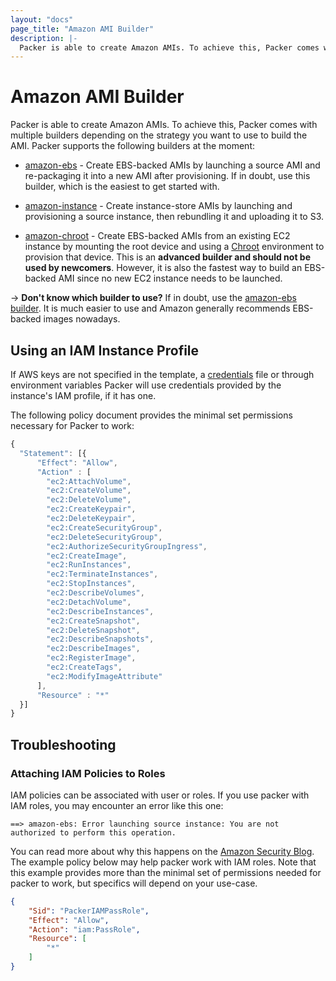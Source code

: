 ```yaml
---
layout: "docs"
page_title: "Amazon AMI Builder"
description: |-
  Packer is able to create Amazon AMIs. To achieve this, Packer comes with multiple builders depending on the strategy you want to use to build the AMI.
---
```


# Amazon AMI Builder

Packer is able to create Amazon AMIs. To achieve this, Packer comes with
multiple builders depending on the strategy you want to use to build the
AMI. Packer supports the following builders at the moment:

* [amazon-ebs](/docs/builders/amazon-ebs.html) - Create EBS-backed AMIs
  by launching a source AMI and re-packaging it into a new AMI after
  provisioning. If in doubt, use this builder, which is the easiest to get
  started with.

* [amazon-instance](/docs/builders/amazon-instance.html) - Create
  instance-store AMIs by launching and provisioning a source instance, then
  rebundling it and uploading it to S3.

* [amazon-chroot](/docs/builders/amazon-chroot.html) - Create EBS-backed AMIs
  from an existing EC2 instance by mounting the root device and using a
  [Chroot](http://en.wikipedia.org/wiki/Chroot) environment to provision
  that device. This is an **advanced builder and should not be used by
  newcomers**. However, it is also the fastest way to build an EBS-backed
  AMI since no new EC2 instance needs to be launched.

-> **Don't know which builder to use?** If in doubt, use the
[amazon-ebs builder](/docs/builders/amazon-ebs.html). It is
much easier to use and Amazon generally recommends EBS-backed images nowadays.

## Using an IAM Instance Profile

If AWS keys are not specified in the template, a [credentials](http://docs.aws.amazon.com/cli/latest/userguide/cli-chap-getting-started.html#cli-config-files) file or through environment variables
Packer will use credentials provided by the instance's IAM profile, if it has one.

The following policy document provides the minimal set permissions necessary for Packer to work:

```javascript
{
  "Statement": [{
      "Effect": "Allow",
      "Action" : [
        "ec2:AttachVolume",
        "ec2:CreateVolume",
        "ec2:DeleteVolume",
        "ec2:CreateKeypair",
        "ec2:DeleteKeypair",
        "ec2:CreateSecurityGroup",
        "ec2:DeleteSecurityGroup",
        "ec2:AuthorizeSecurityGroupIngress",
        "ec2:CreateImage",
        "ec2:RunInstances",
        "ec2:TerminateInstances",
        "ec2:StopInstances",
        "ec2:DescribeVolumes",
        "ec2:DetachVolume",
        "ec2:DescribeInstances",
        "ec2:CreateSnapshot",
        "ec2:DeleteSnapshot",
        "ec2:DescribeSnapshots",
        "ec2:DescribeImages",
        "ec2:RegisterImage",
        "ec2:CreateTags",
        "ec2:ModifyImageAttribute"
      ],
      "Resource" : "*"
  }]
}
```

## Troubleshooting

### Attaching IAM Policies to Roles

IAM policies can be associated with user or roles. If you use packer with IAM roles, you may encounter an error like this one:

    ==> amazon-ebs: Error launching source instance: You are not authorized to perform this operation.

You can read more about why this happens on the [Amazon Security Blog](http://blogs.aws.amazon.com/security/post/Tx3M0IFB5XBOCQX/Granting-Permission-to-Launch-EC2-Instances-with-IAM-Roles-PassRole-Permission). The example policy below may help packer work with IAM roles. Note that this example provides more than the minimal set of permissions needed for packer to work, but specifics will depend on your use-case.

```json
{
    "Sid": "PackerIAMPassRole",
    "Effect": "Allow",
    "Action": "iam:PassRole",
    "Resource": [
        "*"
    ]
}
```
